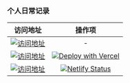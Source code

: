 ### 个人日常记录

|  访问地址 |  操作项  |
| :---------------------------------------------------: | :---: |
| <a href="https://wwlight.github.io/" target="_blank"><img src="https://img.shields.io/badge/GitHub%20%E5%9C%B0%E5%9D%80-https%3A%2F%2Fwwlight.github.io%2F-brightgreen" alt="访问地址"/></a> |-|
| <a href="https://wwlight.vercel.app/" target="_blank"><img src="https://img.shields.io/badge/vercel%20%E5%9C%B0%E5%9D%80-https://wwlight.vercel.app/-brightgreen" alt="访问地址"/></a> |[![Deploy with Vercel](https://vercel.com/button)](https://vercel.com/new/clone?repository-url=https%3A%2F%2Fgithub.com%2Fwwlight%2Fwwlight.github.io)|
| <a href="https://wwlight.netlify.app/" target="_blank"><img src="https://img.shields.io/badge/netlify%20%E5%9C%B0%E5%9D%80-https://wwlight.netlify.app/-brightgreen" alt="访问地址"/></a> |[![Netlify Status](https://api.netlify.com/api/v1/badges/27a45be0-dc5e-47fd-93ef-9ff0e484df69/deploy-status)](https://app.netlify.com/sites/wwlight/deploys)|
